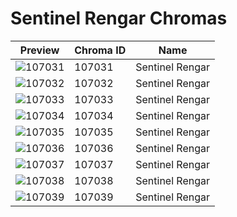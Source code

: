 # Sentinel Rengar Chromas



| Preview | Chroma ID | Name |
|---------|-----------|------|
| ![107031](https://raw.communitydragon.org/latest/plugins/rcp-be-lol-game-data/global/default/v1/champion-chroma-images/107/107031.png) | 107031 | Sentinel Rengar |
| ![107032](https://raw.communitydragon.org/latest/plugins/rcp-be-lol-game-data/global/default/v1/champion-chroma-images/107/107032.png) | 107032 | Sentinel Rengar |
| ![107033](https://raw.communitydragon.org/latest/plugins/rcp-be-lol-game-data/global/default/v1/champion-chroma-images/107/107033.png) | 107033 | Sentinel Rengar |
| ![107034](https://raw.communitydragon.org/latest/plugins/rcp-be-lol-game-data/global/default/v1/champion-chroma-images/107/107034.png) | 107034 | Sentinel Rengar |
| ![107035](https://raw.communitydragon.org/latest/plugins/rcp-be-lol-game-data/global/default/v1/champion-chroma-images/107/107035.png) | 107035 | Sentinel Rengar |
| ![107036](https://raw.communitydragon.org/latest/plugins/rcp-be-lol-game-data/global/default/v1/champion-chroma-images/107/107036.png) | 107036 | Sentinel Rengar |
| ![107037](https://raw.communitydragon.org/latest/plugins/rcp-be-lol-game-data/global/default/v1/champion-chroma-images/107/107037.png) | 107037 | Sentinel Rengar |
| ![107038](https://raw.communitydragon.org/latest/plugins/rcp-be-lol-game-data/global/default/v1/champion-chroma-images/107/107038.png) | 107038 | Sentinel Rengar |
| ![107039](https://raw.communitydragon.org/latest/plugins/rcp-be-lol-game-data/global/default/v1/champion-chroma-images/107/107039.png) | 107039 | Sentinel Rengar |